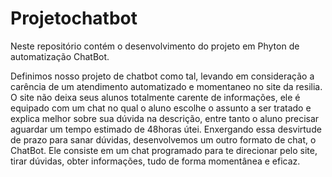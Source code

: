 # Projetochatbot
Neste repositório contém o desenvolvimento do projeto em Phyton de automatização ChatBot. 

Definimos nosso projeto de chatbot como tal, levando em consideração a carência de um atendimento automatizado e momentaneo no site da resilia. O site não deixa seus alunos totalmente carente de informações, ele é equipado com um chat no qual o aluno escolhe o assunto a ser tratado e explica melhor sobre sua dúvida na descrição, entre tanto o aluno precisar aguardar um tempo estimado de 48horas útei. Enxergando essa desvirtude de prazo para sanar dúvidas, desenvolvemos um outro formato de chat, o ChatBot.
Ele consiste em um chat programado para te direcionar pelo site, tirar dúvidas, obter informações, tudo de forma momentânea e eficaz.
